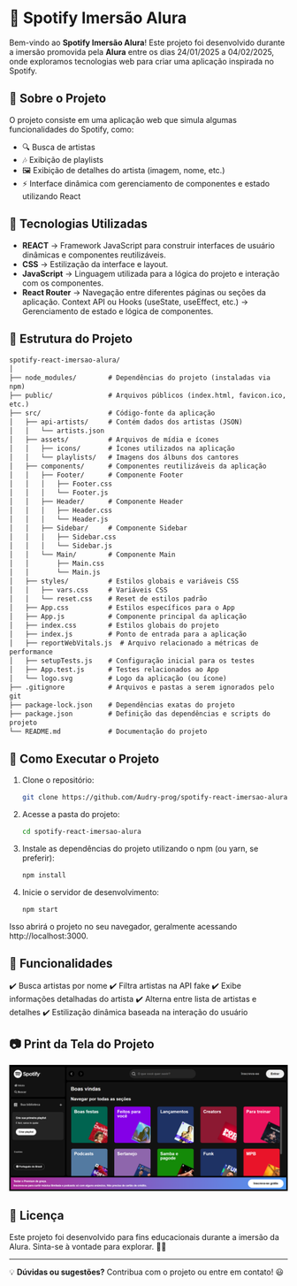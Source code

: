 # 🎵 Spotify Imersão Alura

Bem-vindo ao **Spotify Imersão Alura**! Este projeto foi desenvolvido durante a imersão promovida pela **Alura** entre os dias 24/01/2025 a 04/02/2025, onde exploramos tecnologias web para criar uma aplicação inspirada no Spotify.

## 📌 Sobre o Projeto

O projeto consiste em uma aplicação web que simula algumas funcionalidades do Spotify, como:

- 🔍 Busca de artistas
- 🎶 Exibição de playlists
- 🖼️ Exibição de detalhes do artista (imagem, nome, etc.)
- ⚡ Interface dinâmica com gerenciamento de componentes e estado utilizando React

## 🚀 Tecnologias Utilizadas

- **REACT** → Framework JavaScript para construir interfaces de usuário dinâmicas e componentes reutilizáveis.
- **CSS**  → Estilização da interface e layout.
- **JavaScript** → Linguagem utilizada para a lógica do projeto e interação com os componentes.
- **React Router** → Navegação entre diferentes páginas ou seções da aplicação.
Context API ou Hooks (useState, useEffect, etc.) → Gerenciamento de estado e lógica de componentes.

## 📂 Estrutura do Projeto

````
spotify-react-imersao-alura/
│
├── node_modules/        # Dependências do projeto (instaladas via npm)
├── public/              # Arquivos públicos (index.html, favicon.ico, etc.)
├── src/                 # Código-fonte da aplicação
│   ├── api-artists/     # Contém dados dos artistas (JSON)
│   │   └── artists.json
│   ├── assets/          # Arquivos de mídia e ícones
│   │   ├── icons/       # Ícones utilizados na aplicação
│   │   └── playlists/   # Imagens dos álbuns dos cantores
│   ├── components/      # Componentes reutilizáveis da aplicação
│   │   ├── Footer/      # Componente Footer
│   │   │   ├── Footer.css
│   │   │   └── Footer.js
│   │   ├── Header/      # Componente Header
│   │   │   ├── Header.css
│   │   │   └── Header.js
│   │   ├── Sidebar/     # Componente Sidebar
│   │   │   ├── Sidebar.css
│   │   │   └── Sidebar.js
│   │   └── Main/        # Componente Main
│   │       ├── Main.css
│   │       └── Main.js
│   ├── styles/          # Estilos globais e variáveis CSS
│   │   ├── vars.css     # Variáveis CSS
│   │   └── reset.css    # Reset de estilos padrão
│   ├── App.css          # Estilos específicos para o App
│   ├── App.js           # Componente principal da aplicação
│   ├── index.css        # Estilos globais do projeto
│   ├── index.js         # Ponto de entrada para a aplicação
│   ├── reportWebVitals.js  # Arquivo relacionado a métricas de performance
│   ├── setupTests.js    # Configuração inicial para os testes
│   ├── App.test.js      # Testes relacionados ao App
│   └── logo.svg         # Logo da aplicação (ou ícone)
├── .gitignore           # Arquivos e pastas a serem ignorados pelo git
├── package-lock.json    # Dependências exatas do projeto
├── package.json         # Definição das dependências e scripts do projeto
└── README.md            # Documentação do projeto
````

## 📡 Como Executar o Projeto

1. Clone o repositório:
   ```sh
   git clone https://github.com/Audry-prog/spotify-react-imersao-alura.git
   ```
2. Acesse a pasta do projeto:
   ```sh
   cd spotify-react-imersao-alura
   ```
3. Instale as dependências do projeto utilizando o npm (ou yarn, se preferir):
   ```sh
   npm install
   ```
4. Inicie o servidor de desenvolvimento:
   ```sh
   npm start
   ```
Isso abrirá o projeto no seu navegador, geralmente acessando http://localhost:3000.

## 📢 Funcionalidades

✔️ Busca artistas por nome ✔️ Filtra artistas na API fake ✔️ Exibe informações detalhadas do artista ✔️ Alterna entre lista de artistas e detalhes ✔️ Estilização dinâmica baseada na interação do usuário

## 📷 Print da Tela do Projeto

![Demonstração do Projeto](public/tela_projeto_imersao_alura.png)

## 📜 Licença

Este projeto foi desenvolvido para fins educacionais durante a imersão da Alura. Sinta-se à vontade para explorar. 🎵🚀

---

💡 **Dúvidas ou sugestões?** Contribua com o projeto ou entre em contato! 😃
